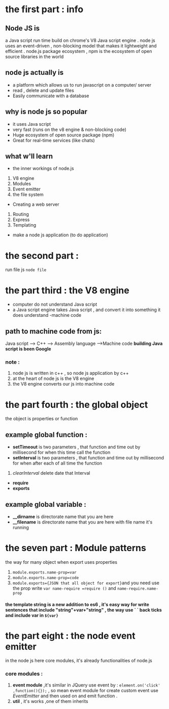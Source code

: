 # the first part : info

## Node JS is
a Java script run time build on chrome's V8 Java script engine .
node js uses  an event-driven , non-blocking model that  makes it lightweight and efficient .
node.js package ecosystem , npm is the ecosystem of open source libraries in the world
## node js actually is
- a platform  which allows us to run javascript on a computer/ server
- read , delete and update files
- Easily communicate with a database
## why is node js so popular
- it uses Java script
- very fast (runs on the v8 engine & non-blocking code)
- Huge ecosystem of open source package (npm)
- Great for real-time services (like chats)
## what w'll learn
- the inner workings  of node.js
1. V8 engine
2. Modules
3. Event emitter
4. the file system
- Creating a web server
1. Routing
2. Express
3. Templating
- make a node js application  (to do application)

# the second part :
 run file js `node file`


# the part third : the V8 engine

- computer do not understand Java script
- a Java script engine takes Java script , and convert  it into something it does understand -machine code

## path to machine code from js:
  Java script  --> C++ --> Assembly language -->Machine code
**building Java script is been Google**
### note :
1. node js is written in c++ , so node js application by c++
2. at the heart of node js is the V8 engine
3. the V8 engine converts our js into machine code

# the part fourth  : the global object
the object is properties or function
## example global function  :
  - **setTimeout** is two parameters , that function and time out by millisecond  for when this time call the function
  - **setInterval** is two parameters , that function and time out by millisecond for when after each of all time the function
  1. *clearInterval* delete date that Interval
  - **require**
  - **exports**
## example global variable  :
  - **__dirname** is directorate name that you are here
  - **__filename** is directorate name that you are here with file name it's running

# the seven part : Module patterns
 the way for many object when export uses properties
 1. `module.exports.name-prop=var`
 2. `module.exports.name-prop=code`
 3. `module.exports={JSON that all object for export}`and you need use the prop write `var name-require =require ()` and `name-require.name-prop`

#### the template string is a new addition to es6 , it's easy way for write sentences  that include "string"+var+"string" , the way use \` \` back ticks and include var in `${var}`

# the part eight  : the node event emitter
in the node js here core modules, it's already functionalities of node.js
### core modules :
1. **event module** ,it's similar in JQuery use event by : `element.on('click' ,function(){});` , so mean event module for create custom event use *EventEmitter* and then used on and emit function .
2. **util** , it's works ,one of them inherits
